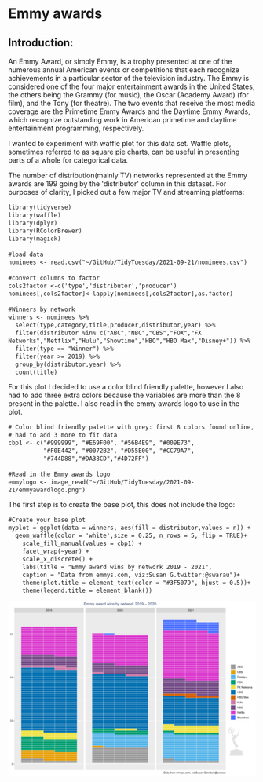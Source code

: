 # Emmy awards 

## Introduction: 
An Emmy Award, or simply Emmy, is a trophy presented at one of the numerous annual American events or competitions that each recognize achievements in a particular sector of the television industry. The Emmy is considered one of the four major entertainment awards in the United States, the others being the Grammy (for music), the Oscar (Academy Award) (for film), and the Tony (for theatre). The two events that receive the most media coverage are the Primetime Emmy Awards and the Daytime Emmy Awards, which recognize outstanding work in American primetime and daytime entertainment programming, respectively. 

I wanted to experiment with waffle plot for this data set. Waffle plots, sometimes referred to as square pie charts, can be useful in presenting parts of a whole for categorical data. 

The number of distribution(mainly TV) networks represented at the Emmy awards are 199 going by the 'distributor' column in this dataset. For purposes of clarity, I picked out a few major TV and streaming platforms: 

````
library(tidyverse)
library(waffle)
library(dplyr)
library(RColorBrewer)
library(magick)

#load data
nominees <- read.csv("~/GitHub/TidyTuesday/2021-09-21/nominees.csv")

#convert columns to factor 
cols2factor <-c('type','distributor','producer')
nominees[,cols2factor]<-lapply(nominees[,cols2factor],as.factor)

#Winners by network
winners <- nominees %>%
  select(type,category,title,producer,distributor,year) %>%
  filter(distributor %in% c("ABC","NBC","CBS","FOX","FX Networks","Netflix","Hulu","Showtime","HBO","HBO Max","Disney+")) %>%
  filter(type == "Winner") %>%
  filter(year >= 2019) %>%
  group_by(distributor,year) %>%
  count(title)

````
For this plot I decided to use a color blind friendly palette, however I also had to add three extra colors because the variables are more than the 8 present in the palette. I also read in the emmy awards logo to use in the plot.  

````
# Color blind friendly palette with grey: first 8 colors found online, 
# had to add 3 more to fit data
cbp1 <- c("#999999", "#E69F00", "#56B4E9", "#009E73",
          "#F0E442", "#0072B2", "#D55E00", "#CC79A7",
          "#744D88","#DA38CD","#4D72FF")

#Read in the Emmy awards logo 
emmylogo <- image_read("~/GitHub/TidyTuesday/2021-09-21/emmyawardlogo.png")

````
The first step is to create the base plot, this does not include the logo: 

````
#Create your base plot
myplot = ggplot(data = winners, aes(fill = distributor,values = n)) + 
  geom_waffle(color = 'white',size = 0.25, n_rows = 5, flip = TRUE)+
    scale_fill_manual(values = cbp1) +
    facet_wrap(~year) +
    scale_x_discrete() +
    labs(title = "Emmy award wins by network 2019 - 2021", 
    caption = "Data from emmys.com, viz:Susan G.twitter:@swarau")+
    theme(plot.title = element_text(color = "#3F5079", hjust = 0.5))+
    theme(legend.title = element_blank())

````



![](emmywaffleplot.png)

